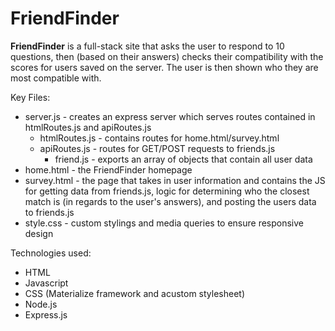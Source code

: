 # FriendFinder

**FriendFinder** is a full-stack site that asks the user to respond to 10 questions, then (based on their answers) checks their compatibility with the scores for users saved on the server.  The user is then shown who they are most compatible with.

Key Files:
* server.js - creates an express server which serves routes contained in htmlRoutes.js and apiRoutes.js
  * htmlRoutes.js - contains routes for home.html/survey.html
  * apiRoutes.js - routes for GET/POST requests to friends.js
    * friend.js - exports an array of objects that contain all user data
* home.html - the FriendFinder homepage
* survey.html - the page that takes in user information and contains the JS for getting data from friends.js, logic for determining who the closest match is (in regards to the user's answers), and posting the users data to friends.js
* style.css - custom stylings and media queries to ensure responsive design
    
Technologies used:
* HTML
* Javascript
* CSS (Materialize framework and acustom stylesheet)
* Node.js
* Express.js
